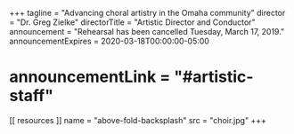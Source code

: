 +++
tagline = "Advancing choral artistry in the Omaha community"
director = "Dr. Greg Zielke"
directorTitle = "Artistic Director and Conductor"
announcement = "Rehearsal has been cancelled Tuesday, March 17, 2019."
announcementExpires = 2020-03-18T00:00:00-05:00
# announcementLink = "#artistic-staff"

[[ resources ]]
    name = "above-fold-backsplash"
    src = "choir.jpg"
+++
